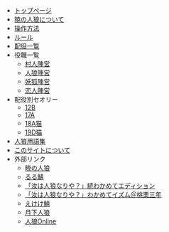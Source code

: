 * [トップページ](README.md)
* [暁の人狼について](about.md)
* [操作方法](manual.md)
* [ルール](rule.md)
* [配役一覧](set.md)
* 役職一覧
  * [村人陣営](role/human.md)
  * [人狼陣営](role/wolf.md)
  * [妖狐陣営](role/fox.md)
  * [恋人陣営](role/love.md)
* 配役別セオリー
  * [12B](theory/12b.md)
  * [17A](theory/17a.md)
  * [18A猫](theory/18acat.md)
  * [19D猫](theory/19dcat.md)
* [人狼用語集](dictionary.md)
* [このサイトについて](about_docs.md)
* 外部リンク
  * [暁の人狼](https://akatsuki-jinro.net/)
  * [るる鯖](https://ruru-jinro.net/)
  * [「汝は人狼なりや？」続わかめてエディション](http://jinrou.aa0.netvolante.jp/~jinrou/)
  * [「汝は人狼なりや？」わかめてイズム＠桃栗三年](https://www7a.biglobe.ne.jp/~kuri/)
  * [えけけ鯖](https://zinrou.com/)
  * [月下人狼](https://jinrou.uhyohyo.net/)
  * [人狼Online](https://zinro.net/m/)
